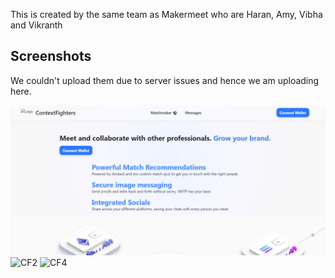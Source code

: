 This is created by the same team as Makermeet who are Haran, Amy, Vibha and Vikranth


## Screenshots 

We couldn't upload them due to server issues and hence we am uploading here.


![CF1](./cf1.jpg)
![CF2]("./cf2.jpg")
![CF4]("./cf4.jpg")


